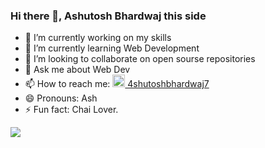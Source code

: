 ### Hi there 👋, Ashutosh Bhardwaj this side


- 🔭 I’m currently working on my skills
- 🌱 I’m currently learning Web Development
- 👯 I’m looking to collaborate on open sourse repositories
- 💬 Ask me about Web Dev
- 📫 How to reach me: [<img height="20px" src="https://cdn3.iconfinder.com/data/icons/inficons/512/linkedin.png"> 4shutoshbhardwaj7](www.linkedin.com/in/4shutoshbhardwaj/)
- 😄 Pronouns: Ash
- ⚡ Fun fact: Chai Lover.

<img src="https://github-readme-stats.vercel.app/api?username=4shutoshbhardwaj&&show_icons=true&title_color=ffffff&icon_color=bb2acf&text_color=daf7dc&bg_color=151515">
